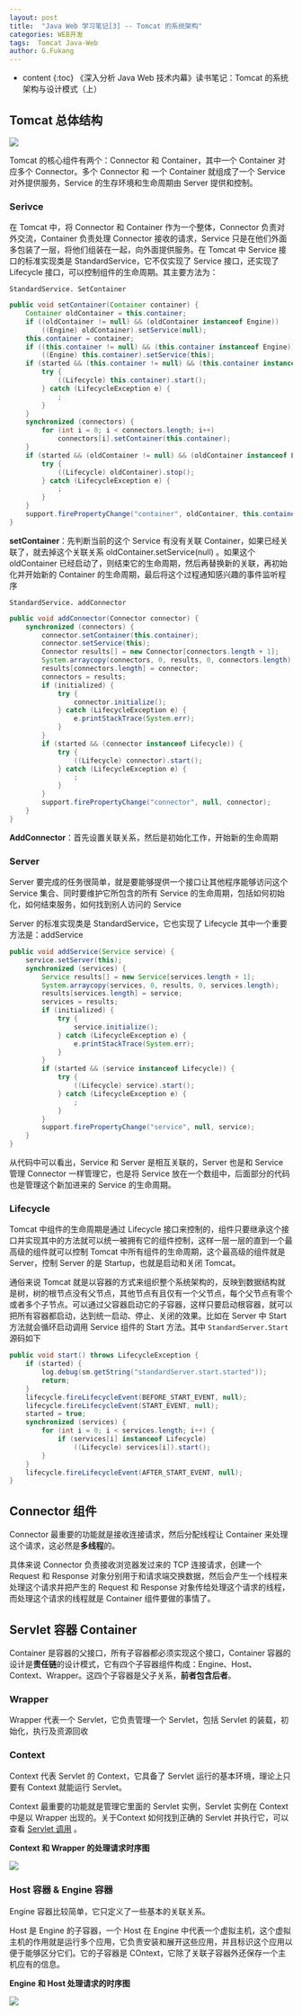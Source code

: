 ```yaml
---
layout: post
title:  "Java Web 学习笔记[3] -- Tomcat 的系统架构"
categories: WEB开发
tags:  Tomcat Java-Web
author: G.Fukang
---
```

* content
{:toc}
《深入分析 Java Web 技术内幕》读书笔记：Tomcat 的系统架构与设计模式（上）

## Tomcat 总体结构

![](https://github.com/gongfukangEE/gongfukangEE.github.io/raw/master/_pic/Web/tomcat%20%E6%80%BB%E4%BD%93%E7%BB%93%E6%9E%84.jpg)

Tomcat 的核心组件有两个：Connector 和 Container，其中一个 Container 对应多个 Connector。多个 Connector 和 一个 Container 就组成了一个 Service 对外提供服务，Service 的生存环境和生命周期由 Server 提供和控制。

### Serivce

在 Tomcat 中，将 Connector 和 Container 作为一个整体，Connector 负责对外交流，Container 负责处理 Connector 接收的请求，Service 只是在他们外面多包装了一层，将他们组装在一起，向外面提供服务。在 Tomcat 中 Service 接口的标准实现类是 StandardService，它不仅实现了 Service 接口，还实现了 Lifecycle 接口，可以控制组件的生命周期。其主要方法为：

`StandardService. SetContainer`

```java
public void setContainer(Container container) {
    Container oldContainer = this.container;
    if ((oldContainer != null) && (oldContainer instanceof Engine))
        ((Engine) oldContainer).setService(null);
    this.container = container;
    if ((this.container != null) && (this.container instanceof Engine))
        ((Engine) this.container).setService(this);
    if (started && (this.container != null) && (this.container instanceof Lifecycle)) {
        try {
            ((Lifecycle) this.container).start();
        } catch (LifecycleException e) {
            ;
        }
    }
    synchronized (connectors) {
        for (int i = 0; i < connectors.length; i++)
            connectors[i].setContainer(this.container);
    }
    if (started && (oldContainer != null) && (oldContainer instanceof Lifecycle)) {
        try {
            ((Lifecycle) oldContainer).stop();
        } catch (LifecycleException e) {
            ;
        }
    }
    support.firePropertyChange("container", oldContainer, this.container);
}
```

**setContainer**：先判断当前的这个 Service 有没有关联 Container，如果已经关联了，就去掉这个关联关系 oldContainer.setService(null) 。如果这个 oldContainer 已经启动了，则结束它的生命周期，然后再替换新的关联，再初始化并开始新的 Container 的生命周期，最后将这个过程通知感兴趣的事件监听程序

`StandardService. addConnector`

```java
public void addConnector(Connector connector) {
    synchronized (connectors) {
        connector.setContainer(this.container);
        connector.setService(this);
        Connector results[] = new Connector[connectors.length + 1];
        System.arraycopy(connectors, 0, results, 0, connectors.length);
        results[connectors.length] = connector;
        connectors = results;
        if (initialized) {
            try {
                connector.initialize();
            } catch (LifecycleException e) {
                e.printStackTrace(System.err);
            }
        }
        if (started && (connector instanceof Lifecycle)) {
            try {
                ((Lifecycle) connector).start();
            } catch (LifecycleException e) {
                ;
            }
        }
        support.firePropertyChange("connector", null, connector);
    }
}
```

**AddConnector**：首先设置关联关系，然后是初始化工作，开始新的生命周期

### Server

Server 要完成的任务很简单，就是要能够提供一个接口让其他程序能够访问这个 Service 集合、同时要维护它所包含的所有 Service 的生命周期，包括如何初始化，如何结束服务，如何找到别人访问的 Service

Server 的标准实现类是 StandardService，它也实现了 Lifecycle 其中一个重要方法是：addService

```java
public void addService(Service service) {
    service.setServer(this);
    synchronized (services) {
        Service results[] = new Service[services.length + 1];
        System.arraycopy(services, 0, results, 0, services.length);
        results[services.length] = service;
        services = results;
        if (initialized) {
            try {
                service.initialize();
            } catch (LifecycleException e) {
                e.printStackTrace(System.err);
            }
        }
        if (started && (service instanceof Lifecycle)) {
            try {
                ((Lifecycle) service).start();
            } catch (LifecycleException e) {
                ;
            }
        }
        support.firePropertyChange("service", null, service);
    }
}
```

从代码中可以看出，Service 和 Server 是相互关联的，Server 也是和 Service 管理 Connector 一样管理它，也是将 Service 放在一个数组中，后面部分的代码也是管理这个新加进来的 Service 的生命周期。

### Lifecycle

Tomcat 中组件的生命周期是通过 Lifecycle 接口来控制的，组件只要继承这个接口并实现其中的方法就可以统一被拥有它的组件控制，这样一层一层的直到一个最高级的组件就可以控制 Tomcat 中所有组件的生命周期，这个最高级的组件就是 Server，控制 Server 的是 Startup，也就是启动和关闭 Tomcat。

通俗来说 Tomcat 就是以容器的方式来组织整个系统架构的，反映到数据结构就是树，树的根节点没有父节点，其他节点有且仅有一个父节点，每个父节点有零个或者多个子节点。可以通过父容器启动它的子容器，这样只要启动根容器，就可以把所有容器都启动，达到统一启动、停止、关闭的效果。比如在 Server 中 Start 方法就会循环启动调用 Service 组件的 Start 方法。其中 `StandardServer.Start`源码如下

```java
public void start() throws LifecycleException {
    if (started) {
        log.debug(sm.getString("standardServer.start.started"));
        return;
    }
    lifecycle.fireLifecycleEvent(BEFORE_START_EVENT, null);
    lifecycle.fireLifecycleEvent(START_EVENT, null);
    started = true;
    synchronized (services) {
        for (int i = 0; i < services.length; i++) {
            if (services[i] instanceof Lifecycle)
                ((Lifecycle) services[i]).start();
        }
    }
    lifecycle.fireLifecycleEvent(AFTER_START_EVENT, null);
}
```

## Connector 组件

Connector 最重要的功能就是接收连接请求，然后分配线程让 Container 来处理这个请求，这必然是**多线程**的。

具体来说 Connector 负责接收浏览器发过来的 TCP 连接请求，创建一个 Request 和 Response 对象分别用于和请求端交换数据，然后会产生一个线程来处理这个请求并把产生的 Request 和 Response 对象传给处理这个请求的线程，而处理这个请求的线程就是 Container 组件要做的事情了。

## Servlet 容器 Container 

Container 是容器的父接口，所有子容器都必须实现这个接口，Container 容器的设计是**责任链**的设计模式，它有四个子容器组件构成：Engine、Host、Context、Wrapper。这四个子容器是父子关系，**前者包含后者**。

### Wrapper

Wrapper 代表一个 Servlet，它负责管理一个 Servlet，包括 Servlet 的装载，初始化，执行及资源回收

### Context

Context 代表 Servlet 的 Context，它具备了 Servlet 运行的基本环境，理论上只要有 Context 就能运行 Servlet。

Context 最重要的功能就是管理它里面的 Servlet 实例，Servlet 实例在 Context 中是以 Wrapper 出现的。关于Context 如何找到正确的 Servlet 并执行它，可以查看 [Servlet 调用](https://gongfukangee.github.io/2018/05/12/Java-Web-1-Servlet/#servlet-%E8%B0%83%E7%94%A8) 。

**Context 和 Wrapper 的处理请求时序图**

![](https://github.com/gongfukangEE/gongfukangEE.github.io/raw/master/_pic/Web/Tomcat%20Wrapper%26Context.png)

### Host 容器 & Engine 容器

Engine 容器比较简单，它只定义了一些基本的关联关系。

Host 是 Engine 的子容器，一个 Host 在 Engine 中代表一个虚拟主机，这个虚拟主机的作用就是运行多个应用，它负责安装和展开这些应用，并且标识这个应用以便于能够区分它们。它的子容器是 COntext，它除了关联子容器外还保存一个主机应有的信息。

**Engine 和 Host 处理请求的时序图**

![](https://github.com/gongfukangEE/gongfukangEE.github.io/raw/master/_pic/Web/Tomcat%20Host%26Engine.png)



### 



